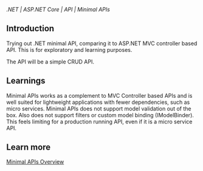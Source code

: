 _.NET | ASP.NET Core | API | Minimal APIs_

## Introduction
Trying out .NET minimal API, comparing it to ASP.NET MVC controller based API. This is for exploratory and learning purposes. 

The API will be a simple CRUD API. 

## Learnings
Minimal APIs works as a complement to MVC Controller based APIs and is well suited for lightweight applications with fewer dependencies, such as micro services. Minimal APIs does not support model validation out of the box. Also does not support filters or custom model binding (IModelBinder). This feels limiting for a production running API, even if it is a micro service API.

## Learn more
[Minimal APIs Overview](https://learn.microsoft.com/en-us/aspnet/core/fundamentals/minimal-apis/overview?view=aspnetcore-7.0)